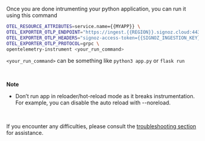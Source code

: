 Once you are done intrumenting your python application, you can run it using this command

```bash
OTEL_RESOURCE_ATTRIBUTES=service.name={{MYAPP}} \
OTEL_EXPORTER_OTLP_ENDPOINT="https://ingest.{{REGION}}.signoz.cloud:443" \
OTEL_EXPORTER_OTLP_HEADERS="signoz-access-token={{SIGNOZ_INGESTION_KEY}}" \
OTEL_EXPORTER_OTLP_PROTOCOL=grpc \
opentelemetry-instrument <your_run_command>
```

`<your_run_command>` can be something like `python3 app.py` or `flask run`

&nbsp;

**Note**
- Don’t run app in reloader/hot-reload mode as it breaks instrumentation. For example, you can disable the auto reload with --noreload.

&nbsp;

If you encounter any difficulties, please consult the [troubleshooting section](https://signoz.io/docs/instrumentation/python/#troubleshooting-your-signoz-installation) for assistance.
